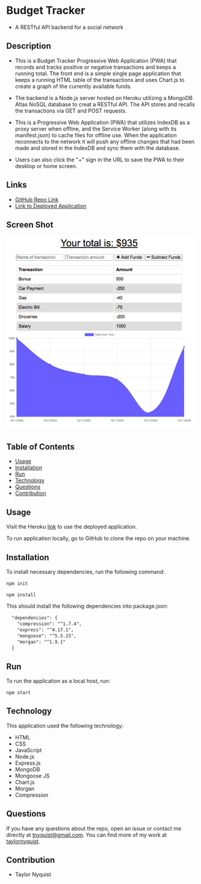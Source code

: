# Budget Tracker
* A RESTful API backend for a social network

## Description
* This is a Budget Tracker Progressive Web Application (PWA) that records and tracks positive or negative transactions and keeps a running total.  The front end is a simple single page application that keeps a running HTML table of the transactions and uses Chart.js to create a graph of the currently available funds.

* The backend is a Node.js server hosted on Heroku utilizing a MongoDB Atlas NoSQL database to creat a RESTful API.  The API stores and recalls the transactions via GET and POST requests.

* This is a Progressive Web Application (PWA) that utilizes IndexDB as a proxy server when offline, and the Service Worker (along with its manifest.json) to cache files for offline use.  When the application reconnects to the network it will push any offline changes that had been made and stored in the IndexDB and sync them with the database.

* Users can also click the "+" sign in the URL to save the PWA to their desktop or home screen.

## Links
* [GitHub Repo Link](https://github.com/taylornyquist/social-network-api)
* [Link to Deployed Application](https://glacial-forest-71855.herokuapp.com/)

## Screen Shot

<img src="./public/images/screen-shot1.png" alt="" />

## Table of Contents

* [Usage](#usage)
* [Installation](#installation)
* [Run](#run)
* [Technology](#technology)
* [Questions](#questions)
* [Contribution](#contribution)

## Usage
Visit the Heroku [link](https://glacial-forest-71855.herokuapp.com/) to use the deployed application.

To run application locally, go to GitHub to clone the repo on your machine.

## Installation
To install necessary dependencies, run the following command:
```
npm init
```
```
npm install
```
This should install the following dependencies into package.json:

```
  "dependencies": {
    "compression": "^1.7.4",
    "express": "^4.17.1",
    "mongoose": "^5.5.15",
    "morgan": "^1.9.1"
  }
```

## Run
To run the application as a local host, run:

```
npm start
```

## Technology
This application used the following technology:

* HTML
* CSS
* JavaScript
* Node.js
* Express.js
* MongoDB
* Mongoose JS
* Chart.js
* Morgan
* Compression

## Questions
If you have any questions about the repo, open an issue or contact me directly at tnyquist@gmail.com.  You can find more of my work at [taylornyquist](https://github.com/taylornyquist).


## Contribution
* Taylor Nyquist